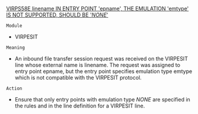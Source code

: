 [VIRPS58E linename IN ENTRY POINT 'epname', THE EMULATION 'emtype' IS NOT SUPPORTED, SHOULD BE '$NONE$'](https://virtel.readthedocs.io/en/latest/manuals/virtel/Virtel459MG/messages.html?highlight=VIRPS58E#VIRPS58E)

`Module`
- VIRPESIT

`Meaning`
- An inbound file transfer session request was received on the VIRPESIT line whose external name is linename. The request was assigned to entry point epname, but the entry point specifies emulation type emtype which is not compatible with the VIRPESIT protocol.

`Action`
- Ensure that only entry points with emulation type $NONE$ are specified in the rules and in the line definition for a VIRPESIT line.
